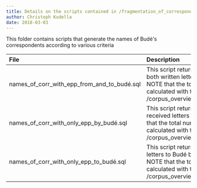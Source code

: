 ```yaml
---
title: Details on the scripts contained in /fragmentation_of_correspondents/
author: Christoph Kudella
date: 2018-03-03
---
```

This folder contains scripts that generate the names of Budé's correspondents according to various criteria

| File | Description |
| :------------- | :------------- |
| names_of_corr_with_epp_from_and_to_budé.sql | This script returns the names of correspondents who have both written letters to Budé and received letters from him. NOTE that the total number of these correspondents can be calculated with this query: /corpus_overview/no_corrrespondents_reciproc_epp.sql |
| names_of_corr_with_only_epp_by_budé.sql | This script returns the names of correspondents who received letters from Budé but did not write to him. NOTE that the total number of these correspondents can be calculated with this query: /corpus_overview/no_correspondents_only_epp_by_budé.sql |
| names_of_corr_with_only_epp_to_budé.sql | This script returns the names of correspondents who wrote letters to Budé but did not receive any letters from him. NOTE that the total number of these correspondents can be calculated with this query: /corpus_overview/no_correspondents_only_epp_to_budé.sql |
